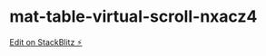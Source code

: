 # mat-table-virtual-scroll-nxacz4

[Edit on StackBlitz ⚡️](https://stackblitz.com/edit/mat-table-virtual-scroll-nxacz4)
